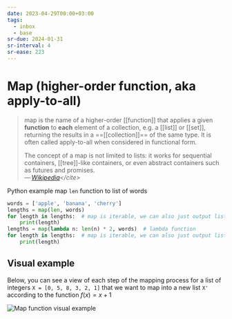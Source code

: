 ```yaml
---
date: 2023-04-29T00:00+03:00
tags:
  - inbox
  - base
sr-due: 2024-01-31
sr-interval: 4
sr-ease: 223
---
```


# Map (higher-order function, aka apply-to-all)

> map is the name of a higher-order [[function]] that applies a given
> **function** to **each** element of a collection, e.g. a [[list]] or [[set]],
> returning the results in a ==[[collection]]== of the same type. It is often
> called apply-to-all when considered in functional form.
>
> The concept of a map is not limited to lists: it works for sequential
> containers, [[tree]]-like containers, or even abstract containers such as
> futures and promises.\
> — <cite>[Wikipedia](https://en.wikipedia.org/wiki/Map_\(higher-order_function\))</cite>

Python example map `len` function to list of words

```python
words = ['apple', 'banana', 'cherry']
lengths = map(len, words)
for length in lengths:  # map is iterable, we can also just output list
    print(length)
lengths = map(lambda n: len(n) * 2, words)  # lambda function
for length in lengths:  # map is iterable, we can also just output list
    print(length)
```

## Visual example

Below, you can see a view of each step of the mapping process for a list of
integers `X = [0, 5, 8, 3, 2, 1]` that we want to map into a new list `X'`
according to the function $f(x) = x + 1$

![Map function visual example](img/map_function_visual_example.gif)
